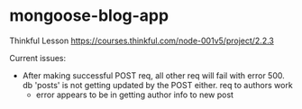 # mongoose-blog-app
Thinkful Lesson https://courses.thinkful.com/node-001v5/project/2.2.3

Current issues:
- After making successful POST req, all other req will fail with error 500. db 'posts' is not getting updated by the POST either. req to authors work
  - error appears to be in getting author info to new post
